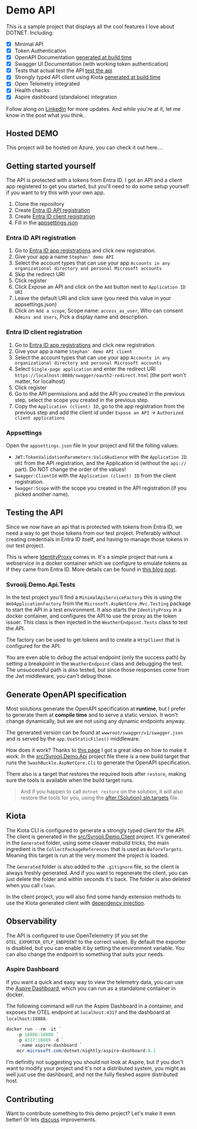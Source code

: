 # Demo API

This is a sample project that displays all the cool features I love about DOTNET. Including:

- [x] Minimal API
- [x] Token Authentication
- [x] OpenAPI Documentation [generated at build time](#generate-openapi-specification)
- [x] Swagger UI Documentation (with working token authentication)
- [x] Tests that actual test the API [test the api](#testing-the-api)
- [x] Strongly typed API client using Kiota [generated at build time](#kiota)
- [x] Open Telemetry integrated
- [x] Health checks
- [x] Aspire dashboard (standalone) integration

Follow along on [LinkedIn](https://www.linkedin.com/posts/stephanvanrooij_github-svrooijdemo-api-with-auth-a-demo-activity-7222324418478325760-2SGI?utm_source=share&utm_medium=member_desktop) for more updates.
And while you're at it, let me know in the post what you think.

## Hosted DEMO

This project will be hosted on Azure, you can check it out here....

## Getting started yourself

The API is protected with a tokens from Entra ID. I got an API and a client app registered to get you started, but you'll need to do some setup yourself if you want to try this with your own app.

1. Clone the repository
1. Create [Entra ID API registration](#entra-id-api-registration)
1. Create [Entra ID client registration](#entra-id-client-registration)
1. Fill in the [appsettings.json](#appsettings)

### Entra ID API registration

1. Go to [Entra ID app registrations](https://entra.microsoft.com/#blade/Microsoft_AAD_RegisteredApps/ApplicationsListBlade/quickStartType//sourceType/Microsoft_AAD_IAM) and click new registration.
1. Give your app a name `Stephan' demo API`
1. Select the account types that can use your app `Accounts in any organizational directory and personal Microsoft accounts`
1. Skip the redirect URI
1. Click register
1. Click Expose an API and click on the `Add` button next to `Application ID URI`
1. Leave the default URI and click save (you need this value in your appsettings.json)
1. Click on `Add a scope`, Scope name: `access_as_user`, Who can consent `Admins and Users`, Pick a display name and description.

### Entra ID client registration

1. Go to [Entra ID app registrations](https://entra.microsoft.com/#blade/Microsoft_AAD_RegisteredApps/ApplicationsListBlade/quickStartType//sourceType/Microsoft_AAD_IAM) and click new registration.
1. Give your app a name `Stephan' demo API client`
1. Select the account types that can use your app `Accounts in any organizational directory and personal Microsoft accounts`
1. Select `Single-page application` and enter the redirect URI `https://localhost:8080/swagger/oauth2-redirect.html` (the port won't matter, for localhost)
1. Click register
1. Go to the API permissions and add the API you created in the previous step, select the scope you created in the previous step.
1. Copy the `Application (client) ID`, go to the app registration from the previous step and add the client id under `Expose an API` -> `Authorized client applications`

### Appsettings

Open the `appsettings.json` file in your project and fill the folling values:

- `JWT:TokenValidationParameters:ValidAudience` with the `Application ID URI` from the API registration, and the Application id (without the `api://` part). Do NOT change the order of the values!
- `Swagger:ClientId` with the `Application (client) ID` from the client registration.
- `Swagger:Scope` with the scope you created in the API registration (if you picked another name).

## Testing the API

Since we now have an api that is protected with tokens from Entra ID, we need a way to get those tokens from our test project. Preferably without creating credentials in Entra ID itself, and having to manage those tokens in our test project.

This is where [IdentityProxy](https://github.com/svrooij/identityproxy/) comes in. It's a simple project that runs a webservice in a docker container which we configure to emulate tokens as if they came from Entra ID. More details can be found in [this blog post](https://svrooij.io/2024/07/10/integration-tests-protected-api/).

### Svrooij.Demo.Api.Tests

In the test project you'll find a `MinimalApiServiceFactory` this is using the `WebApplicationFactory` from the `Microsoft.AspNetCore.Mvc.Testing` package to start the API in a test environment. It also starts the `IdentityProxy` in a docker container, and configures the API to use the proxy as the token issuer.
This class is then injected in the `WeatherEndpoint.Tests` class to test the API.

The factory can be used to get tokens and to create a `HttpClient` that is configured for the API.

You are even able to *debug* the actual endpoint (only the success path) by setting a breakpoint in the `WeatherEndpoint` class and debugging the test. The unsuccessful path is also tested, but since those responses come from the Jwt middleware, you can't debug those.

## Generate OpenAPI specification

Most solutions generate the OpenAPI specification at **runtime**, but I prefer to generate them at **compile time** and to serve a static version. It won't change dynamically, but we are not using any dynamic endpoints anyway.

The generated version can be found at `wwwroot/swagger/v1/swagger.json` and is served by the `app.UseStaticFiles()` middleware.`

How does it work? Thanks to [this page](https://khalidabuhakmeh.com/generate-aspnet-core-openapi-spec-at-build-time) I got a great idea on how to make it work.
In the [src/Svrooij.Demo.Api](./src/Svrooij.Demo.Api/Svrooij.Demo.Api.csproj) project file there is a new build target that runs the `SwashBuckle.AspNetCore.Cli` to generate the OpenAPI specification.

There also is a target that restores the required tools after `restore`, making sure the tools is available when the build target runs.

> And if you happen to call `dotnet restore` on the solution, it will also restore the tools for you, using the [after.{Solution}.sln.targets](./after.Svrooij.Demo.sln.targets) file.

## Kiota

The Kiota CLI is configured to generate a strongly typed client for the API. The client is generated in the [src/Svrooij.Demo.Client](./src/Svrooij.Demo.Client) project.
It's generated in the `Generated` folder, using some cleaver msbuild tricks, the main ingredient is the `CollectPackageReferences` that is used as `BeforeTargets`.
Meaning this target is run at the very moment the project is loaded.

The `Generated` folder is also added to the `.gitignore` file, so the client is always freshly generated.
And if you want to regenerate the client, you can just delete the folder and within seconds it's back.
The folder is also deleted when you call `clean`.

In the client project, you will also find some handy extension methods to use the Kiota generated client with [dependency injection](https://svrooij.io/2024/07/03/kiota-dependency-injection/).

## Observability

The API is configured to use OpenTelemetry (if you set the `OTEL_EXPORTER_OTLP_ENDPOINT` to the correct value). By default the exporter is disabled, but you can enable it by setting the environment variable.
You can also change the endpoint to something that suits your needs.

### Aspire Dashboard

If you want a quick and easy way to view the telemetry data, you can use the [Aspire Dashboard](https://learn.microsoft.com/en-us/dotnet/aspire/fundamentals/dashboard/standalone?wt.mc_id=SEC-MVP-5004985), which you can run as a standalone container in docker.

The following command will run the Aspire Dashboard in a container, and exposes the OTEL endpoint at `localhost:4317` and the dashboard at `localhost:18888`.

```ps1
docker run --rm -it `
    -p 18888:18888 `
    -p 4317:18889 -d `
    --name aspire-dashboard `
    mcr.microsoft.com/dotnet/nightly/aspire-dashboard:8.1
```

I'm definitly not suggesting you should not look at Aspire, but if you don't want to modify your project and it's not a distributed system, you might as well just use the dashboard, and not the fully fleshed aspire distributed host.

## Contributing

Want to contribute something to this demo project? Let's make it even better! Or lets [discuss](https://github.com/svrooij/demo-api-with-auth/discussions) improvements.
